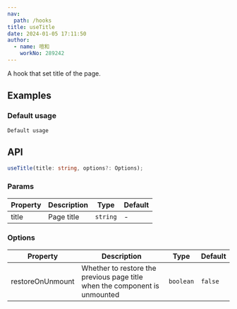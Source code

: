 ```yaml
---
nav:
  path: /hooks
title: useTitle
date: 2024-01-05 17:11:50
author: 
  - name: 喧和
    workNo: 289242
---
```


A hook that set title of the page.

## Examples

### Default usage

<code src="./demo/index.tsx">Default usage</code>

## API

```typescript
useTitle(title: string, options?: Options);
```

### Params

| Property | Description | Type     | Default |
| -------- | ----------- | -------- | ------- |
| title    | Page title  | `string` | -       |

### Options

| Property         | Description                                                                | Type      | Default |
| ---------------- | -------------------------------------------------------------------------- | --------- | ------- |
| restoreOnUnmount | Whether to restore the previous page title when the component is unmounted | `boolean` | `false` |
